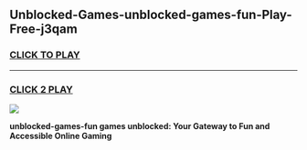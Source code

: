 
## Unblocked-Games-unblocked-games-fun-Play-Free-j3qam
<h3>
<a href="https://premium76.site?title=unblocked-games-fun&ref=17A">CLICK TO PLAY</a></h3>
<hr>

<h3>
<a href="https://premium76.site?title=unblocked-games-fun&ref=17A">CLICK 2 PLAY</a>
  
</h3>

<a href="https://premium76.site?title=unblocked-games-fun&ref=17A"><img src="https://clearcache.store/games.png"></a>


**unblocked-games-fun games unblocked: Your Gateway to Fun and Accessible Online Gaming**
